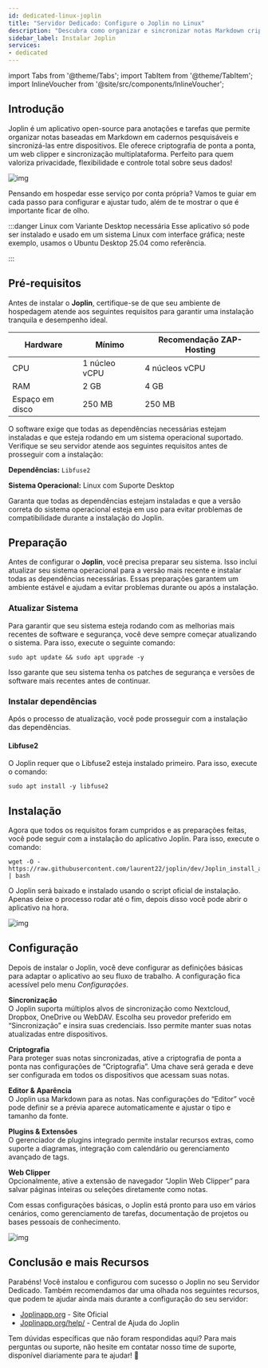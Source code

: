 ```yaml
---
id: dedicated-linux-joplin
title: "Servidor Dedicado: Configure o Joplin no Linux"
description: "Descubra como organizar e sincronizar notas Markdown criptografadas entre dispositivos com o Joplin para uma tomada de notas segura e flexível → Saiba mais agora"
sidebar_label: Instalar Joplin
services:
- dedicated
---
```


import Tabs from '@theme/Tabs';
import TabItem from '@theme/TabItem';
import InlineVoucher from '@site/src/components/InlineVoucher';

## Introdução

Joplin é um aplicativo open-source para anotações e tarefas que permite organizar notas baseadas em Markdown em cadernos pesquisáveis e sincronizá-las entre dispositivos. Ele oferece criptografia de ponta a ponta, um web clipper e sincronização multiplataforma. Perfeito para quem valoriza privacidade, flexibilidade e controle total sobre seus dados!

![img](https://screensaver01.zap-hosting.com/index.php/s/qfo8k2RXWPFqi3g/preview)

Pensando em hospedar esse serviço por conta própria? Vamos te guiar em cada passo para configurar e ajustar tudo, além de te mostrar o que é importante ficar de olho.

:::danger Linux com Variante Desktop necessária
Esse aplicativo só pode ser instalado e usado em um sistema Linux com interface gráfica; neste exemplo, usamos o Ubuntu Desktop 25.04 como referência.

:::

<InlineVoucher />



## Pré-requisitos

Antes de instalar o **Joplin**, certifique-se de que seu ambiente de hospedagem atende aos seguintes requisitos para garantir uma instalação tranquila e desempenho ideal.

| Hardware | Mínimo | Recomendação ZAP-Hosting |
| ---------- | ------------ | -------------------------- |
| CPU | 1 núcleo vCPU | 4 núcleos vCPU |
| RAM | 2 GB | 4 GB |
| Espaço em disco | 250 MB | 250 MB |

O software exige que todas as dependências necessárias estejam instaladas e que esteja rodando em um sistema operacional suportado. Verifique se seu servidor atende aos seguintes requisitos antes de prosseguir com a instalação:

**Dependências:** `Libfuse2`

**Sistema Operacional:** Linux com Suporte Desktop

Garanta que todas as dependências estejam instaladas e que a versão correta do sistema operacional esteja em uso para evitar problemas de compatibilidade durante a instalação do Joplin.



## Preparação

Antes de configurar o **Joplin**, você precisa preparar seu sistema. Isso inclui atualizar seu sistema operacional para a versão mais recente e instalar todas as dependências necessárias. Essas preparações garantem um ambiente estável e ajudam a evitar problemas durante ou após a instalação.


### Atualizar Sistema
Para garantir que seu sistema esteja rodando com as melhorias mais recentes de software e segurança, você deve sempre começar atualizando o sistema. Para isso, execute o seguinte comando:

```
sudo apt update && sudo apt upgrade -y
```
Isso garante que seu sistema tenha os patches de segurança e versões de software mais recentes antes de continuar.

### Instalar dependências
Após o processo de atualização, você pode prosseguir com a instalação das dependências.

#### Libfuse2
O Joplin requer que o Libfuse2 esteja instalado primeiro. Para isso, execute o comando: 
```
sudo apt install -y libfuse2
```




## Instalação
Agora que todos os requisitos foram cumpridos e as preparações feitas, você pode seguir com a instalação do aplicativo Joplin. Para isso, execute o comando:

```
wget -O - https://raw.githubusercontent.com/laurent22/joplin/dev/Joplin_install_and_update.sh | bash
```

O Joplin será baixado e instalado usando o script oficial de instalação. Apenas deixe o processo rodar até o fim, depois disso você pode abrir o aplicativo na hora.



![img](https://screensaver01.zap-hosting.com/index.php/s/Af9xjkqz7TSr4sZ/preview)



## Configuração

Depois de instalar o Joplin, você deve configurar as definições básicas para adaptar o aplicativo ao seu fluxo de trabalho. A configuração fica acessível pelo menu *Configurações*.

**Sincronização**  
O Joplin suporta múltiplos alvos de sincronização como Nextcloud, Dropbox, OneDrive ou WebDAV. Escolha seu provedor preferido em “Sincronização” e insira suas credenciais. Isso permite manter suas notas atualizadas entre dispositivos.

**Criptografia**  
Para proteger suas notas sincronizadas, ative a criptografia de ponta a ponta nas configurações de “Criptografia”. Uma chave será gerada e deve ser configurada em todos os dispositivos que acessam suas notas.

**Editor & Aparência**  
O Joplin usa Markdown para as notas. Nas configurações do “Editor” você pode definir se a prévia aparece automaticamente e ajustar o tipo e tamanho da fonte.

**Plugins & Extensões**  
O gerenciador de plugins integrado permite instalar recursos extras, como suporte a diagramas, integração com calendário ou gerenciamento avançado de tags.

**Web Clipper**  
Opcionalmente, ative a extensão de navegador “Joplin Web Clipper” para salvar páginas inteiras ou seleções diretamente como notas.

Com essas configurações básicas, o Joplin está pronto para uso em vários cenários, como gerenciamento de tarefas, documentação de projetos ou bases pessoais de conhecimento.



![img](https://screensaver01.zap-hosting.com/index.php/s/FyjyeF3EcRFe2qf/preview)




## Conclusão e mais Recursos

Parabéns! Você instalou e configurou com sucesso o Joplin no seu Servidor Dedicado. Também recomendamos dar uma olhada nos seguintes recursos, que podem te ajudar ainda mais durante a configuração do seu servidor:

- [Joplinapp.org](https://joplin.org/) - Site Oficial  
- [Joplinapp.org/help/](https://joplinapp.org/help/) - Central de Ajuda do Joplin

Tem dúvidas específicas que não foram respondidas aqui? Para mais perguntas ou suporte, não hesite em contatar nosso time de suporte, disponível diariamente para te ajudar! 🙂



<InlineVoucher />